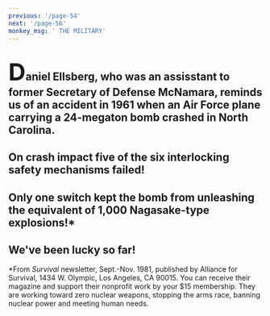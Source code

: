 ```yaml
---
previous: '/page-54'
next: '/page-56'
monkey_msg: ' THE MILITARY'
---
```


## <span style="font-size:47px;">D</span>aniel Ellsberg, who was an assisstant to former Secretary of Defense McNamara, reminds us of an accident in 1961 when an Air Force plane carrying a 24-megaton bomb crashed in North Carolina.
## On crash impact five of the six interlocking safety mechanisms failed!
## Only one switch kept the bomb from unleashing the equivalent of 1,000 Nagasake-type explosions!*
## We've been lucky so far!
*From _Survival_ newsletter, Sept.-Nov. 1981, published by Alliance for Survival, 1434 W. Olympic, Los Angeles, CA 90015. You can receive their magazine and support their nonprofit work by your $15 membership. They are working toward zero nuclear weapons, stopping the arms race, banning nuclear power and meeting human needs.
